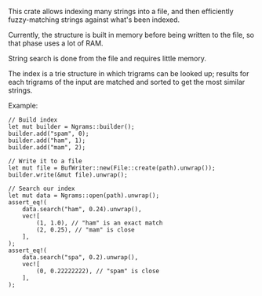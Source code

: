 This crate allows indexing many strings into a file, and then efficiently fuzzy-matching strings against what's been indexed.

Currently, the structure is built in memory before being written to the file, so that phase uses a lot of RAM.

String search is done from the file and requires little memory.

The index is a trie structure in which trigrams can be looked up; results for each trigrams of the input are matched and sorted to get the most similar strings.

Example:

```
// Build index
let mut builder = Ngrams::builder();
builder.add("spam", 0);
builder.add("ham", 1);
builder.add("mam", 2);

// Write it to a file
let mut file = BufWriter::new(File::create(path).unwrap());
builder.write(&mut file).unwrap();

// Search our index
let mut data = Ngrams::open(path).unwrap();
assert_eq!(
    data.search("ham", 0.24).unwrap(),
    vec![
        (1, 1.0), // "ham" is an exact match
        (2, 0.25), // "mam" is close
    ],
);
assert_eq!(
    data.search("spa", 0.2).unwrap(),
    vec![
        (0, 0.22222222), // "spam" is close
    ],
);
```
